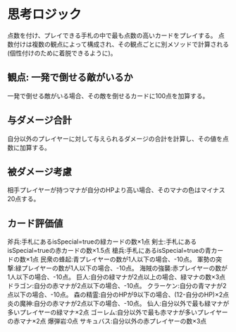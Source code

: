 # 思考ロジック

点数を付け、プレイできる手札の中で最も点数の高いカードをプレイする。
点数付けは複数の観点によって構成され、その観点ごとに別メソッドで計算される(個性付けのために着脱できるように)。

## 観点: 一発で倒せる敵がいるか

一発で倒せる敵がいる場合、その敵を倒せるカードに100点を加算する。

## 与ダメージ合計

自分以外のプレイヤーに対して与えられるダメージの合計を計算し、その値を点数に加算する。

## 被ダメージ考慮

相手プレイヤーが持つマナが自分のHPより高い場合、そのマナの色はマイナス20点する。

## カード評価値

斧兵:手札にあるisSpecial=trueの緑カードの数×1点
剣士:手札にあるisSpecial=trueの赤カードの数×1.5点
槍兵:手札にあるisSpecial=trueの青カードの数×1点
民衆の蜂起:青プレイヤーの数が1人以下の場合、-10点。
軍勢の突撃:緑プレイヤーの数が1人以下の場合、-10点。
海賊の強襲:赤プレイヤーの数が1人以下の場合、-10点。
巨人:自分の緑マナが2点以上の場合、緑マナの数×3点
ドラゴン:自分の赤マナが2点以下の場合、-10点。
クラーケン:自分の青マナが2点以下の場合、-10点。
森の精霊:自分のHPが9以下の場合、(12-自分のHP)×2点
炎の魔神:自分の赤マナが2点以下の場合、-10点。
仙人:自分以外で最も緑マナが多いプレイヤーの緑マナ×2点
ゴーレム:自分以外で最も赤マナが多いプレイヤーの赤マナ×2点
爆弾岩:0点
サキュバス:自分以外の赤プレイヤーの数×3点
